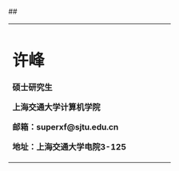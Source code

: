 ##<table border="0">
  <tr>
    <td width="75%">
      <h1>许峰</h1>
      <p><b>硕士研究生</b></p>
      <p><b>上海交通大学计算机学院</b></p>
      <p><b>邮箱：superxf@sjtu.edu.cn</b></p>
      <p><b>地址：上海交通大学电院3-125</b></p>
    </td>
    </td>
  </tr>
</table>
